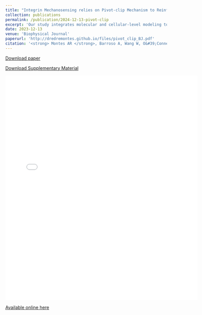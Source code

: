 ```yaml
---
title: "Integrin Mechanosensing relies on Pivot-clip Mechanism to Reinforce Cell Adhesion"
collection: publications
permalink: /publication/2024-12-13-pivot-clip
excerpt: 'Our study integrates molecular and cellular-level modeling to propose that fibronectin&#39;s synergy site reinforces cell adhesion through enhanced binding properties and a mechanosensitive pivot-clip mechanism. This work sheds light on the intricate interplay between mechanical forces and cell-matrix interactions, contributing to our understanding of cellular behaviors in physiological and pathological contexts.'
date: 2023-12-13
venue: 'Biophysical Journal'
paperurl: 'http://dredremontes.github.io/files/pivot_clip_BJ.pdf'
citation: '<strong> Montes AR </strong>, Barroso A, Wang W, O&#39;Connell GD, Tepole AB, Mofrad MRK (2024). &quot;Integrin Mechanosensing relies on Pivot-clip Mechanism to Reinforce Cell Adhesion.&quot; <i>Biophysical Journal</i>'
---
```

<p><a href="{{ dredremontes.github.io }}/files/pivot_clip_BJ.pdf">Download paper</a></p>

<p><a href="{{ dredremontes.github.io }}/files/supp_pivot_clip_BJ.pdf">Download Supplementary Material</a></p>

<embed src="{{ dredremontes.github.io }}/files/pivot_clip_BJ.pdf" width="600" height="700" type='application/pdf'>

[Available online here](https://www.cell.com/biophysj/fulltext/S0006-3495(24)00391-6)

<!-- <p><a href="{{ dredremontes.github.io }}/files/supp_integrin_mechanosensing.pdf">Download Supplementary Material</a></p>  -->